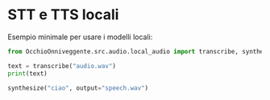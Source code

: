# STT e TTS locali

Esempio minimale per usare i modelli locali:

```python
from OcchioOnniveggente.src.audio.local_audio import transcribe, synthesize

text = transcribe("audio.wav")
print(text)

synthesize("ciao", output="speech.wav")
```
